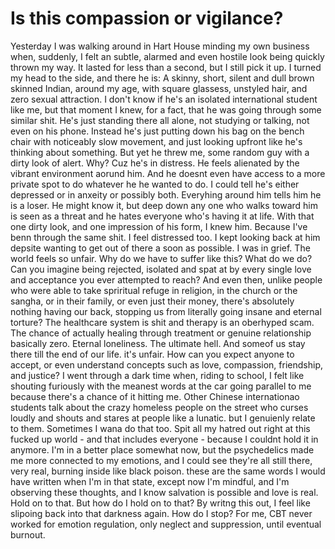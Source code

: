 # Is this compassion or vigilance?

Yesterday I was walking around in Hart House minding my own business when, suddenly, I felt an subtle, alarmed and even hostile look being quickly thrown my way. It lasted for less than a second, but I still pick it up. I turned my head to the side, and there he is: A skinny, short, silent and dull brown skinned Indian, around my age, with square glassess, unstyled hair, and zero sexual attraction. I don't know if he's an isolated international student like me, but that moment I knew, for a fact, that he was going through some similar shit. He's just standing there all alone, not studying or talking, not even on his phone. Instead he's just putting down his bag on the bench chair with noticeably slow movement, and just looking upfront like he's thinking about something. But yet he threw me, some random guy with a dirty look of alert. Why? Cuz he's in distress. He feels alienated by the vibrant environment aorund him. And he doesnt even have access to a more private spot to do whatever he he wanted to do. I could tell he's either depressed or in anxeity or possibly both. Everyhing around him tells him he is a loser. He might know it, but deep down any one who walks toward him is seen as a threat and he hates everyone who's having it at life. With that one dirty look, and one impression of his form, I knew him. Because I've benn through the same shit. I feel distressed too. I kept looking back at him depsite wanting to get out of there a soon as possible. I was in grief. The world feels so unfair. Why do we have to suffer like this? What do we do? Can you imagine being rejected, isolated and spat at by every single love and acceptance you ever attempted to reach? And even then, unlike people who were able to take spriritual refuge in religion, in the church or the sangha, or in their family, or even just their money, there's absolutely nothing having our back, stopping us from literally going insane and eternal torture? The healthcare system is shit and therapy is an oberhyped scam. The chance of actually healing through treatment or genuine relationship basically zero. Eternal loneliness. The ultimate hell. And someof us stay there till the end of our life. it's unfair. How can you expect anyone to accept, or even understand concepts such as love, compassion, friendship, and justice? I went through a dark time when, riding to school, I felt like shouting furiously with the meanest words at the car going parallel to me because there's a chance of it hitting me. Other Chinese internationao students talk about the crazy homeless people on the street who curses loudly and shouts and stares at people like a lunatic. but I genuienly relate to them. Sometimes I wana do that too. Spit all my hatred out right at this fucked up world - and that includes everyone - because I couldnt hold it in anymore. I'm in a better place somewhat now, but the psychedelics made me more connected to my emotions, and I could see they're all still there, very real, burning inside like black poison. these are the same words I would have written when I'm in that state, except now I'm mindful, and I'm observing these thoughts, and I know salvation is possible and love is real. Hold on to that. But how do I hold on to that? By writng this out, I feel like slipoing back into that darkness again. How do I stop? For me, CBT never worked for emotion regulation, only neglect and suppression, until eventual burnout.
